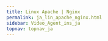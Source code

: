 ```yaml
---
title: Linux Apache | Nginx
permalink: ja_lin_apache_nginx.html
sidebar: Video_Agent_ins_ja
topnav: topnav_ja
---
```


<!-- <style>.embed-container { position: relative; padding-bottom: 56.25%; height: 0; overflow: hidden; max-width: 100%; } .embed-container iframe, .embed-container object, .embed-container embed { position: absolute; top: 0; left: 0; width: 100%; height: 100%; }</style><div class='embed-container'><iframe src='https://www.youtube.com/embed/wn_Y7B_CHrQ' frameborder='0' allowfullscreen></iframe></div> -->